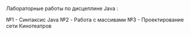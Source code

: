 Лабораторные работы по дисцеплине Java :


№1 - Синтаксис Java
№2 - Работа с массивами
№3 - Проектирование сети Кинотеатров

